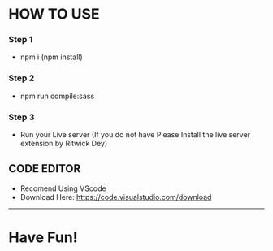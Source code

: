 # HOW TO USE

### Step 1

- npm i (npm install)

### Step 2

- npm run compile:sass

### Step 3

- Run your Live server (If you do not have Please Install the live server extension by Ritwick Dey)

## CODE EDITOR

- Recomend Using VScode
- Download Here: https://code.visualstudio.com/download

---------

# Have Fun!

